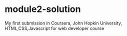 # module2-solution
My first submission in Coursera, John Hopkin University, HTML,CSS,Javascript for web developer course
